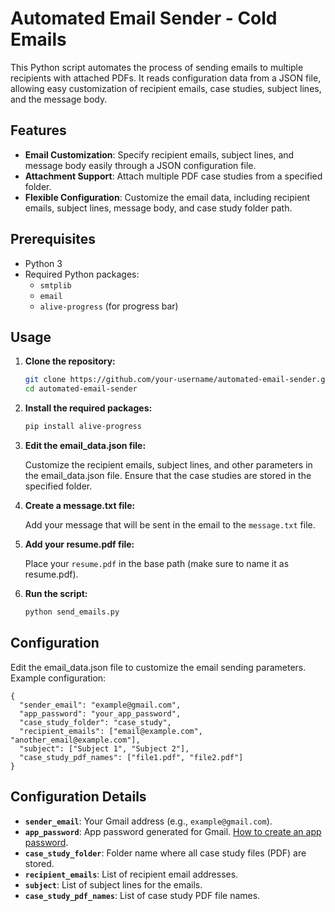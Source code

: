# Automated Email Sender - Cold Emails

This Python script automates the process of sending emails to multiple recipients with attached PDFs. It reads configuration data from a JSON file, allowing easy customization of recipient emails, case studies, subject lines, and the message body.

## Features

- **Email Customization**: Specify recipient emails, subject lines, and message body easily through a JSON configuration file.
- **Attachment Support**: Attach multiple PDF case studies from a specified folder.
- **Flexible Configuration**: Customize the email data, including recipient emails, subject lines, message body, and case study folder path.

## Prerequisites

- Python 3
- Required Python packages:
  - `smtplib`
  - `email`
  - `alive-progress` (for progress bar)

## Usage

1. **Clone the repository:**

   ```bash
   git clone https://github.com/your-username/automated-email-sender.git
   cd automated-email-sender
   ```

2. **Install the required packages:**

   ```bash
   pip install alive-progress
   ```

3. **Edit the email_data.json file:**

   Customize the recipient emails, subject lines, and other parameters in the email_data.json file. Ensure that the case studies are stored in the specified folder.

4. **Create a message.txt file:**

    Add your message that will be sent in the email to the ``message.txt`` file.

5. **Add your resume.pdf file:**

    Place your ``resume.pdf`` in the base path (make sure to name it as resume.pdf).

6. **Run the script:**

   ```bash
   python send_emails.py
   ```

## Configuration

Edit the email_data.json file to customize the email sending parameters. Example configuration:

```
{
  "sender_email": "example@gmail.com",
  "app_password": "your_app_password",
  "case_study_folder": "case_study",
  "recipient_emails": ["email@example.com", "another_email@example.com"],
  "subject": ["Subject 1", "Subject 2"],
  "case_study_pdf_names": ["file1.pdf", "file2.pdf"]
}
```

## Configuration Details

- **`sender_email`**: Your Gmail address (e.g., `example@gmail.com`).
- **`app_password`**: App password generated for Gmail. [How to create an app password](https://support.google.com/accounts/answer/185833?hl=en).
- **`case_study_folder`**: Folder name where all case study files (PDF) are stored.
- **`recipient_emails`**: List of recipient email addresses.
- **`subject`**: List of subject lines for the emails.
- **`case_study_pdf_names`**: List of case study PDF file names.